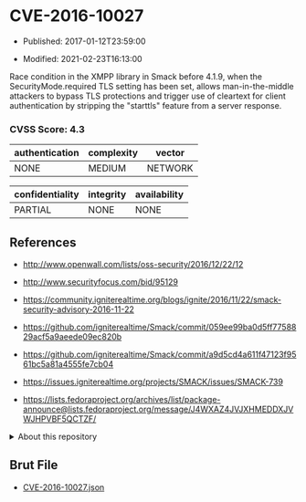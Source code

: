 # CVE-2016-10027

- Published: 2017-01-12T23:59:00

- Modified: 2021-02-23T16:13:00

Race condition in the XMPP library in Smack before 4.1.9, when the SecurityMode.required TLS setting has been set, allows man-in-the-middle attackers to bypass TLS protections and trigger use of cleartext for client authentication by stripping the "starttls" feature from a server response.

### CVSS Score: **4.3**

| authentication | complexity | vector |
| --- | --- | --- |
| NONE | MEDIUM | NETWORK |

| confidentiality | integrity | availability |
| --- | --- | --- |
| PARTIAL | NONE | NONE |

## References

* http://www.openwall.com/lists/oss-security/2016/12/22/12

* http://www.securityfocus.com/bid/95129

* https://community.igniterealtime.org/blogs/ignite/2016/11/22/smack-security-advisory-2016-11-22

* https://github.com/igniterealtime/Smack/commit/059ee99ba0d5ff7758829acf5a9aeede09ec820b

* https://github.com/igniterealtime/Smack/commit/a9d5cd4a611f47123f9561bc5a81a4555fe7cb04

* https://issues.igniterealtime.org/projects/SMACK/issues/SMACK-739

* https://lists.fedoraproject.org/archives/list/package-announce@lists.fedoraproject.org/message/J4WXAZ4JVJXHMEDDXJVWJHPVBF5QCTZF/

<details>
<summary>About this repository</summary> 

  This repository is part of the project [Live Hack CVE](https://github.com/Live-Hack-CVE). Main website can be found [www.live-hack.org](https://www.live-hack.org) 
  
  Made by [Sn0wAlice](https://github.com/Sn0wAlice) for the people that care about security and need to have a feed of the latest CVEs. Hope you enjoy it, don't forget to star the repo and follow me on [Twitter](https://twitter.com/Sn0wAlice) and [Github](https://github.com/Sn0wAlice). And that is my [personnal website](https://www.alice-snow.me/)

  - [Home Page](https://github.com/Live-Hack-CVE)
  - [Framework](https://github.com/Live-Hack-CVE/cve-framework)
  - [CVE database](https://github.com/Live-Hack-CVE/full_database)
  - [Changelog](https://github.com/Live-Hack-CVE/Changelog)
</details>

## Brut File

* [CVE-2016-10027.json](https://raw.githubusercontent.com/Live-Hack-CVE/full_database/main/cves/2016/CVE-2016-10027.json)

